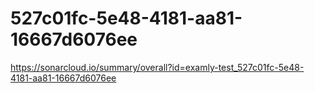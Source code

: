 # 527c01fc-5e48-4181-aa81-16667d6076ee
https://sonarcloud.io/summary/overall?id=examly-test_527c01fc-5e48-4181-aa81-16667d6076ee
